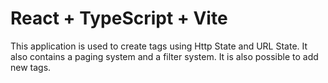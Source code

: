 # React + TypeScript + Vite

This application is used to create tags using Http State and URL State. It also contains a paging system and a filter system.
It is also possible to add new tags.
